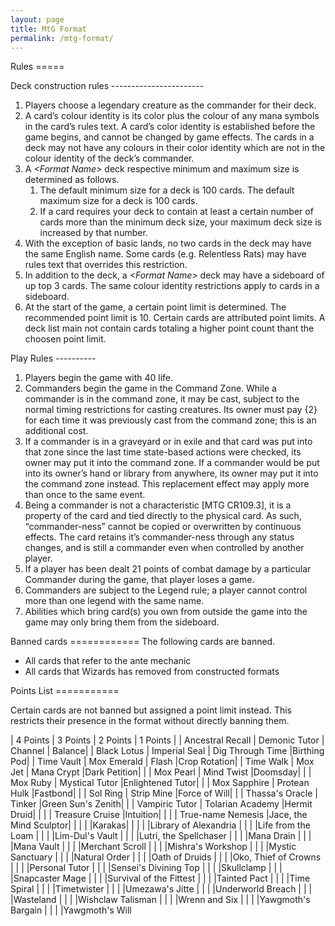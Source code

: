 ```yaml
---
layout: page
title: MtG Format
permalink: /mtg-format/
---
```


Rules =====

Deck construction rules -----------------------
1. Players choose a legendary creature as the commander for their
   deck.
2. A card’s colour identity is its color plus the colour of any mana
   symbols in the card’s rules text. A card’s color identity is
   established before the game begins, and cannot be changed by game
   effects. The cards in a deck may not have any colours in their
   color identity which are not in the colour identity of the deck’s
   commander.
3. A *\<Format Name\>* deck respective minimum and maximum size is
   determined as follows.
   1. The default minimum size for a deck is 100 cards. The default
      maximum size for a deck is 100 cards.
   2. If a card requires your deck to contain at least a certain
      number of cards more than the minimum deck size, your maximum
      deck size is increased by that number.
4. With the exception of basic lands, no two cards in the deck may
   have the same English name. Some cards (e.g. Relentless Rats) may
   have rules text that overrides this restriction.
5. In addition to the deck, a *\<Format Name\>* deck may have a
   sideboard of up top 3 cards. The same colour identity restrictions
   apply to cards in a sideboard.
6. At the start of the game, a certain point limit is determined. The
   recommended point limit is 10. Certain cards are attributed point
   limits. A deck list main not contain cards totaling a higher point
   count thant the choosen point limit.

Play Rules ----------
1. Players begin the game with 40 life.
2. Commanders begin the game in the Command Zone. While a commander is
   in the command zone, it may be cast, subject to the normal timing
   restrictions for casting creatures. Its owner must pay {2} for each
   time it was previously cast from the command zone; this is an
   additional cost.
3. If a commander is in a graveyard or in exile and that card was put
   into that zone since the last time state-based actions were
   checked, its owner may put it into the command zone. If a commander
   would be put into its owner’s hand or library from anywhere, its
   owner may put it into the command zone instead. This replacement
   effect may apply more than once to the same event.
4. Being a commander is not a characteristic [MTG CR109.3], it is a
   property of the card and tied directly to the physical card. As
   such, “commander-ness” cannot be copied or overwritten by
   continuous effects. The card retains it’s commander-ness through
   any status changes, and is still a commander even when controlled
   by another player.
5. If a player has been dealt 21 points of combat damage by a
   particular Commander during the game, that player loses a game.
6. Commanders are subject to the Legend rule; a player cannot control
   more than one legend with the same name.
7. Abilities which bring card(s) you own from outside the game into
   the game may only bring them from the sideboard.

Banned cards ============ The following cards are banned.

* All cards that refer to the ante mechanic
* All cards that Wizards has removed from constructed formats

Points List ===========

Certain cards are not banned but assigned a point limit instead. This
restricts their presence in the format without directly banning them.

|     4 Points     |     3 Points    | 2 Points | 1 Points |
| Ancestral Recall |  Demonic Tutor  | Channel | Balance|
|    Black Lotus   |  Imperial Seal  | Dig Through Time |Birthing Pod|
|    Time Vault    |   Mox Emerald   | Flash |Crop Rotation|
|     Time Walk    |     Mox Jet     | Mana Crypt |Dark Petition|
|                  |    Mox Pearl    | Mind Twist |Doomsday|
|                  |     Mox Ruby    | Mystical Tutor |Enlightened Tutor|
|                  |   Mox Sapphire  | Protean Hulk |Fastbond|
|                  |     Sol Ring    | Strip Mine |Force of Will|
|                  | Thassa's Oracle | Tinker |Green Sun's Zenith|
|                  |  Vampiric Tutor | Tolarian Academy |Hermit Druid|
|                  |                 | Treasure Cruise |Intuition|
|                  |                 | True-name Nemesis |Jace, the Mind Sculptor|
|                  |                 |                   |Karakas|
|                  |                 |                   |Library of Alexandria
|                  |                 |                   |Life from the Loam
|                  |                 |                   |Lim-Dul's Vault
|                  |                 |                   |Lutri, the Spellchaser
|                  |                 |                   |Mana Drain
|                  |                 |                   |Mana Vault
|                  |                 |                   |Merchant Scroll
|                  |                 |                   |Mishra's Workshop
|                  |                 |                   |Mystic Sanctuary
|                  |                 |                   |Natural Order
|                  |                 |                   |Oath of Druids
|                  |                 |                   |Oko, Thief of Crowns
|                  |                 |                   |Personal Tutor
|                  |                 |                   |Sensei's Divining Top
|                  |                 |                   |Skullclamp
|                  |                 |                   |Snapcaster Mage
|                  |                 |                   |Survival of the Fittest
|                  |                 |                   |Tainted Pact
|                  |                 |                   |Time Spiral
|                  |                 |                   |Timetwister
|                  |                 |                   |Umezawa's Jitte
|                  |                 |                   |Underworld Breach
|                  |                 |                   |Wasteland
|                  |                 |                   |Wishclaw Talisman
|                  |                 |                   |Wrenn and Six
|                  |                 |                   |Yawgmoth's Bargain
|                  |                 |                   |Yawgmoth's Will
